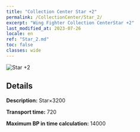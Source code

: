 ```yaml
---
title: "Collection Center Star +2"
permalink: /CollectionCenter/Star_2/
excerpt: "Wing Fighter Collection CenterStar +2"
last_modified_at: 2023-07-26
locale: en
ref: "Star_2.md"
toc: false
classes: wide
---
```



![Star +2](/images/cc/CC_Star_2.png)

## Details

  **Description:** Star×3200

  **Transport time:** 720

  **Maximum BP in time calculation:** 14000


